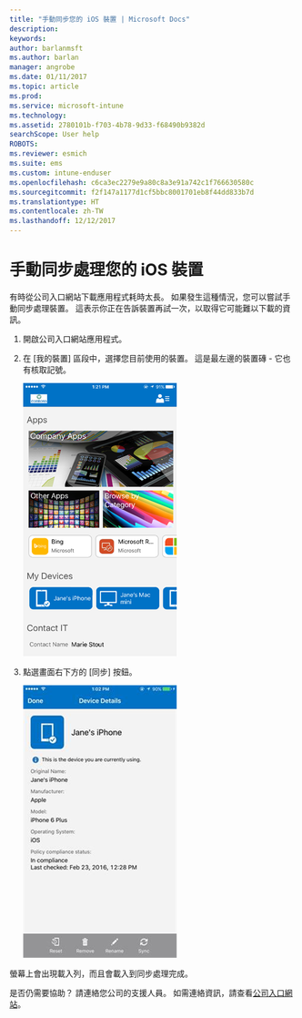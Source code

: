 ```yaml
---
title: "手動同步您的 iOS 裝置 | Microsoft Docs"
description: 
keywords: 
author: barlanmsft
ms.author: barlan
manager: angrobe
ms.date: 01/11/2017
ms.topic: article
ms.prod: 
ms.service: microsoft-intune
ms.technology: 
ms.assetid: 2780101b-f703-4b78-9d33-f68490b9382d
searchScope: User help
ROBOTS: 
ms.reviewer: esmich
ms.suite: ems
ms.custom: intune-enduser
ms.openlocfilehash: c6ca3ec2279e9a80c8a3e91a742c1f766630580c
ms.sourcegitcommit: f2f147a1177d1cf5bbc8001701eb8f44dd833b7d
ms.translationtype: HT
ms.contentlocale: zh-TW
ms.lasthandoff: 12/12/2017
---
```

# <a name="sync-your-ios-device-manually"></a>手動同步處理您的 iOS 裝置

有時從公司入口網站下載應用程式耗時太長。 如果發生這種情況，您可以嘗試手動同步處理裝置。 這表示你正在告訴裝置再試一次，以取得它可能難以下載的資訊。

1. 開啟公司入口網站應用程式。

2. 在 [我的裝置] 區段中，選擇您目前使用的裝置。 這是最左邊的裝置磚 - 它也有核取記號。

    ![裝置畫面與 [我的裝置] 區段](./media/ios-sync-1-comp-portal-apps.png)

3. 點選畫面右下方的 [同步] 按鈕。

    ![裝置詳細資料與 [同步] 按鈕](./media/ios-sync-2-sync-button.png)

螢幕上會出現載入列，而且會載入到同步處理完成。

是否仍需要協助？ 請連絡您公司的支援人員。 如需連絡資訊，請查看[公司入口網站](https://portal.manage.microsoft.com#HelpDeskDialog)。
